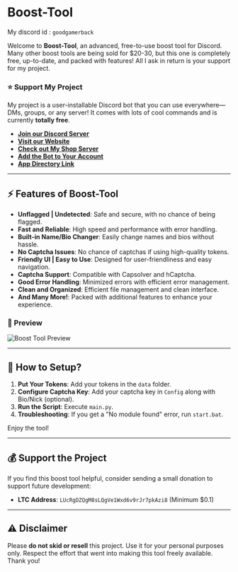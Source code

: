 
# Boost-Tool

My discord id : ```goodgamerback```

Welcome to **Boost-Tool**, an advanced, free-to-use boost tool for Discord. Many other boost tools are being sold for $20-30, but this one is completely free, up-to-date, and packed with features! All I ask in return is your support for my project.

### ⭐ Support My Project

My project is a user-installable Discord bot that you can use everywhere—DMs, groups, or any server! It comes with lots of cool commands and is currently **totally free**. 

- **[Join our Discord Server](https://discord.gg/raftar)**
- **[Visit our Website](https://raftar.xyz)**
- **[Check out My Shop Server](https://discord.gg/govt)**
- **[Add the Bot to Your Account](https://discord.com/oauth2/authorize?client_id=1156179312211406879)**
- **[App Directory Link](https://discord.com/application-directory/1156179312211406879)**

---

## ⚡ Features of Boost-Tool

- **Unflagged | Undetected**: Safe and secure, with no chance of being flagged.
- **Fast and Reliable**: High speed and performance with error handling.
- **Built-in Name/Bio Changer**: Easily change names and bios without hassle.
- **No Captcha Issues**: No chance of captchas if using high-quality tokens.
- **Friendly UI | Easy to Use**: Designed for user-friendliness and easy navigation.
- **Captcha Support**: Compatible with Capsolver and hCaptcha.
- **Good Error Handling**: Minimized errors with efficient error management.
- **Clean and Organized**: Efficient file management and clean interface.
- **And Many More!**: Packed with additional features to enhance your experience.

### 🎥 Preview

![Boost Tool Preview](https://media.discordapp.net/attachments/1196423037650747433/1278780784769110046/image.png?ex=66d752e9&is=66d60169&hm=9c771b4cef1b69416262105abf8f5939521f3130f737cf67f25456a6a72b85ff&=&format=webp&quality=lossless&width=669&height=577)

---

## 🚀 How to Setup?

1. **Put Your Tokens**: Add your tokens in the `data` folder.
2. **Configure Captcha Key**: Add your captcha key in `Config` along with Bio/Nick (optional).
3. **Run the Script**: Execute `main.py`.
4. **Troubleshooting**: If you get a "No module found" error, run `start.bat`.

Enjoy the tool!

---

## 💰 Support the Project

If you find this boost tool helpful, consider sending a small donation to support future development:

- **LTC Address**: `LUcRgDZQgM8sLQgVe1Wxd6v9rJr7pkAzi8` (Minimum $0.1)

---

## ⚠️ Disclaimer

Please **do not skid or resell** this project. Use it for your personal purposes only. Respect the effort that went into making this tool freely available. Thank you!
